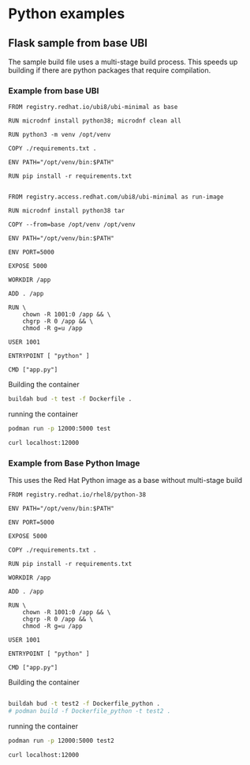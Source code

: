 # Python examples

## Flask sample from base UBI
The sample build file uses a multi-stage build process. This speeds up building if there are python packages that require compilation.

### Example from base UBI 

```
FROM registry.redhat.io/ubi8/ubi-minimal as base

RUN microdnf install python38; microdnf clean all

RUN python3 -m venv /opt/venv

COPY ./requirements.txt .

ENV PATH="/opt/venv/bin:$PATH"

RUN pip install -r requirements.txt


FROM registry.access.redhat.com/ubi8/ubi-minimal as run-image

RUN microdnf install python38 tar

COPY --from=base /opt/venv /opt/venv

ENV PATH="/opt/venv/bin:$PATH"

ENV PORT=5000

EXPOSE 5000

WORKDIR /app

ADD . /app

RUN \
    chown -R 1001:0 /app && \
    chgrp -R 0 /app && \
    chmod -R g=u /app

USER 1001

ENTRYPOINT [ "python" ]

CMD ["app.py"]

```

Building the container
```bash
buildah bud -t test -f Dockerfile . 
```

running the container
```bash
podman run -p 12000:5000 test

curl localhost:12000
```

### Example from Base Python Image
This uses the Red Hat Python image as a base without multi-stage build

```
FROM registry.redhat.io/rhel8/python-38

ENV PATH="/opt/venv/bin:$PATH"

ENV PORT=5000

EXPOSE 5000

COPY ./requirements.txt .

RUN pip install -r requirements.txt

WORKDIR /app

ADD . /app

RUN \
    chown -R 1001:0 /app && \
    chgrp -R 0 /app && \
    chmod -R g=u /app

USER 1001

ENTRYPOINT [ "python" ]

CMD ["app.py"]
```

Building the container
```bash

buildah bud -t test2 -f Dockerfile_python . 
# podman build -f Dockerfile_python -t test2 .

```

running the container
```bash
podman run -p 12000:5000 test2

curl localhost:12000
```